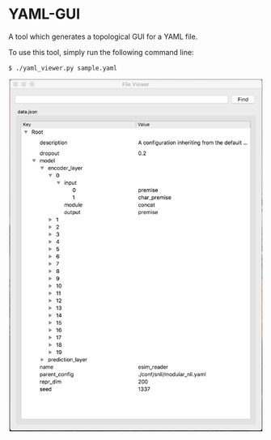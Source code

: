 # YAML-GUI
A tool which generates a topological GUI for a YAML file.

To use this tool, simply run the following command line:

```
$ ./yaml_viewer.py sample.yaml
```

<center><img src="https://github.com/benedictprintz/YAML-GUI/blob/master/example1.png" width="500"></center>
